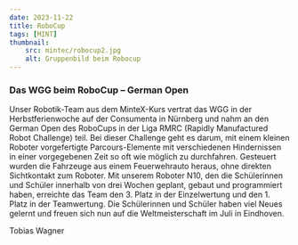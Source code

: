 ```yaml
---
date: 2023-11-22
title: RoboCup
tags: [MINT]
thumbnail: 
    src: mintec/robocup2.jpg
    alt: Gruppenbild beim Robocup
---
```


### Das WGG beim RoboCup – German Open

Unser Robotik-Team aus dem MinteX-Kurs vertrat das WGG in der Herbstferienwoche auf der Consumenta in Nürnberg und nahm an den German Open des RoboCups in der Liga RMRC (Rapidly Manufactured Robot Challenge) teil. Bei dieser Challenge geht es darum, mit einem kleinen Roboter vorgefertigte Parcours-Elemente mit verschiedenen Hindernissen in einer vorgegebenen Zeit so oft wie möglich zu durchfahren. Gesteuert wurden die Fahrzeuge aus einem Feuerwehrauto heraus, ohne direkten Sichtkontakt zum Roboter.
Mit unserem Roboter N10, den die Schülerinnen und Schüler innerhalb von drei Wochen geplant, gebaut und programmiert haben, erreichte das Team den 3. Platz in der Einzelwertung und den 1. Platz in der Teamwertung. Die Schülerinnen und Schüler haben viel Neues gelernt und freuen sich nun auf die Weltmeisterschaft im Juli in Eindhoven.

Tobias Wagner


<gallery images="/images/mintec/robocup0.jpg,/images/mintec/robocup1.jpg,/images/mintec/robocup2.jpg,/images/mintec/robocup3.jpg" ></gallery>
